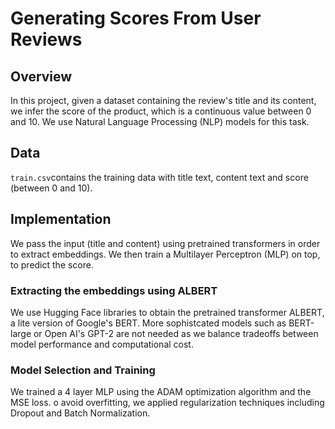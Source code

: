 # Generating Scores From User Reviews
## Overview
In this project, given a dataset containing the review's title and its content, we infer the score of the product, which is a continuous value between 0 and 10. 
We use Natural Language Processing (NLP) models for this task.

## Data
`train.csv`contains the training data with title text, content text and score (between 0 and 10).

## Implementation
We pass the input (title and content) using  pretrained transformers in order to extract embeddings. 
We then train a Multilayer Perceptron (MLP) on top, to predict the score.
### Extracting the embeddings using ALBERT
We use Hugging Face libraries to obtain the pretrained transformer ALBERT, a lite version of Google's BERT. 
More sophistcated models such as BERT-large or Open AI's GPT-2 are not needed as we balance tradeoffs between model performance and computational cost.
### Model Selection and Training
We trained a 4 layer MLP using the ADAM optimization algorithm and the MSE loss.
o avoid overfitting, we applied regularization techniques including Dropout and Batch Normalization.
